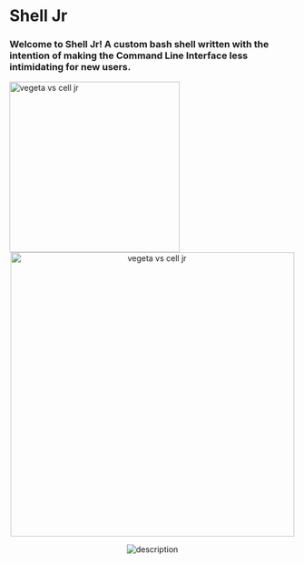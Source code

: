 # Shell Jr

### Welcome to Shell Jr! A custom bash shell written with the intention of making the Command Line Interface less intimidating for new users.


<img src="https://github.com/user-attachments/assets/564dc5a7-0fa8-4f0c-9d16-112480bc2dbe" alt="vegeta vs cell jr" width="300">

<div style="text-align: center;">
  <img src="https://github.com/user-attachments/assets/564dc5a7-0fa8-4f0c-9d16-112480bc2dbe" alt="vegeta vs cell jr" width="500">
</div>

<p align="center">
  <img src="https://github.com/user-attachments/assets/564dc5a7-0fa8-4f0c-9d16-112480bc2dbe" alt="description">
</p>
